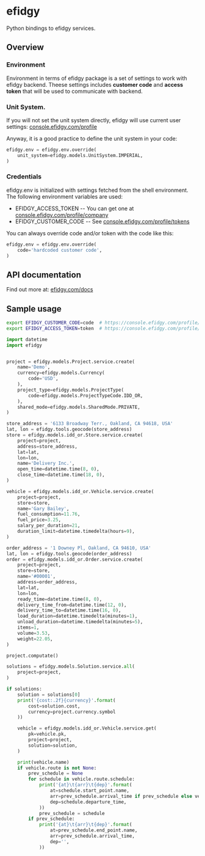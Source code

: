 # efidgy

Python bindings to efidgy services.


## Overview


### Environment

Environment in terms of efidgy package is a set of settings to work with efidgy backend.
Theese settings includes **customer code** and **access token** that will be used to communicate with backend.


### Unit System.

If you will not set the unit system directly, efidgy will use current user settings: [console.efidgy.com/profile](https://console.efidgy.com/profile)

Anyway, it is a good practice to define the unit system in your code:

``` python
efidgy.env = efidgy.env.override(
    unit_system=efidgy.models.UnitSystem.IMPERIAL,
)
```


### Credentials

efidgy.env is initialized with settings fetched from the shell environment. The following environment variables are used:

 * EFIDGY_ACCESS_TOKEN -- You can get one at [console.efidgy.com/profile/company](https://console.efidgy.com/profile/company)
 * EFIDGY_CUSTOMER_CODE -- See [console.efidgy.com/profile/tokens](https://console.efidgy.com/profile/tokens)

You can always override code and/or token with the code like this:

``` python
efidgy.env = efidgy.env.override(
    code='hardcoded customer code',
)
```


## API documentation

Find out more at: [efidgy.com/docs](https://efidgy.com/docs)

## Sample usage

``` sh
export EFIDGY_CUSTOMER_CODE=code  # https://console.efidgy.com/profile/company
export EFIDGY_ACCESS_TOKEN=token  # https://console.efidgy.com/profile/tokens
```

``` python
import datetime
import efidgy


project = efidgy.models.Project.service.create(
    name='Demo',
    currency=efidgy.models.Currency(
        code='USD',
    ),
    project_type=efidgy.models.ProjectType(
        code=efidgy.models.ProjectTypeCode.IDD_OR,
    ),
    shared_mode=efidgy.models.SharedMode.PRIVATE,
)

store_address = '6133 Broadway Terr., Oakland, CA 94618, USA'
lat, lon = efidgy.tools.geocode(store_address)
store = efidgy.models.idd_or.Store.service.create(
    project=project,
    address=store_address,
    lat=lat,
    lon=lon,
    name='Delivery Inc.',
    open_time=datetime.time(8, 0),
    close_time=datetime.time(18, 0),
)

vehicle = efidgy.models.idd_or.Vehicle.service.create(
    project=project,
    store=store,
    name='Gary Bailey',
    fuel_consumption=11.76,
    fuel_price=3.25,
    salary_per_duration=21,
    duration_limit=datetime.timedelta(hours=9),
)

order_address = '1 Downey Pl, Oakland, CA 94610, USA'
lat, lon = efidgy.tools.geocode(order_address)
order = efidgy.models.idd_or.Order.service.create(
    project=project,
    store=store,
    name='#00001',
    address=order_address,
    lat=lat,
    lon=lon,
    ready_time=datetime.time(8, 0),
    delivery_time_from=datetime.time(12, 0),
    delivery_time_to=datetime.time(16, 0),
    load_duration=datetime.timedelta(minutes=1),
    unload_duration=datetime.timedelta(minutes=5),
    items=1,
    volume=3.53,
    weight=22.05,
)

project.computate()

solutions = efidgy.models.Solution.service.all(
    project=project,
)

if solutions:
    solution = solutions[0]
    print('{cost:.2f}{currency}'.format(
        cost=solution.cost,
        currency=project.currency.symbol
    ))

    vehicle = efidgy.models.idd_or.Vehicle.service.get(
        pk=vehicle.pk,
        project=project,
        solution=solution,
    )

    print(vehicle.name)
    if vehicle.route is not None:
        prev_schedule = None
        for schedule in vehicle.route.schedule:
            print('{at}\t{arr}\t{dep}'.format(
                at=schedule.start_point.name,
                arr=prev_schedule.arrival_time if prev_schedule else vehicle.route.start_time,
                dep=schedule.departure_time,
            ))
            prev_schedule = schedule
        if prev_schedule:
            print('{at}\t{arr}\t{dep}'.format(
                at=prev_schedule.end_point.name,
                arr=prev_schedule.arrival_time,
                dep='',
            ))
```
